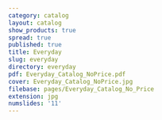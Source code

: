 ```yaml
---
category: catalog
layout: catalog
show_products: true
spread: true
published: true
title: Everyday
slug: everyday
directory: everyday
pdf: Everyday_Catalog_NoPrice.pdf
cover: Everyday_Catalog_NoPrice.jpg
filebase: pages/Everyday_Catalog_No_Price
extension: jpg
numslides: '11'
---
```

